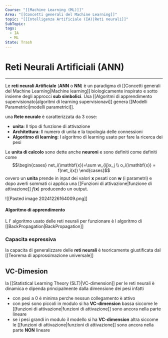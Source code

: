 ```yaml
---
Course: "[[Machine Learning (ML)]]"
Area: "[[Concetti generali del Machine Learning]]"
topic: "[[Intelligenza Artificiale (IA)|Reti neurali]]"
SubTopic: 
tags:
  - IA
  - ML
State: Trash
---
```

# Reti Neurali Artificiali (ANN)
---
Le  __reti neurali Artificiale__ (__ANN__ o __NN__) è un paradigma di [[Concetti generali del Machine Learning|Machine learning]] biologicamente inspirato e sotto insieme degli approcci __sub simbolici__. Usa [[Algoritmi di apprendimento supervisionato|algoritmi di learning supervisionavi]] genera [[Modelli Parametrici|modelli parametrici]].

una __Rete neurale__ è caratterizzata da 3 cose:
- __unita__: Il tipo di funzione di attivazione
- __Architettura__: Il numero di unita e la topologia delle connessioni
- __Algoritmo di learning__: l algoritmo di learning usato per fare la ricerca dei pesi

Le  __unita di calcolo__  sono dette anche  __neuroni__  e sono definiti come  definiti come $$\begin{cases}
net_i(\mathbf{x})=\sum w_{ij}x_j \\
o_i(\mathbf{x}) = f(net_i(x))
\end{cases}$$ovvero un __unita__ prende in input dei valori $\mathbf{x}$ pesati con $\mathbf{w}$ (i parametri) e dopo averli sommati ci applica una [[Funzioni di attivazione|funzione di attivazione]]  $f(\mathbf{x})$  producendo un output.

![[Pasted image 20241226164009.png]]




#### Algoritmo di apprendimento
L l' algoritmo usato delle reti neurali per funzionare è l algoritmo di [[BackPropagation|BackPropagation]] 


### Capacita espressiva
la capacita di generalizzare delle __reti neurali__ è teoricamente giustificata dal [[Teorema di approssimazione universale]]


## VC-Dimesion
la [[Statistical Learning Theory (SLT)|VC-dimension]] per le reti neurali è dinamica e dipenda principalmente dalla dimensione dei pesi infatti
- con pesi a  $0$ è minima perche nessun collegamento è attivo
- con pesi sono piccoli in modulo si ha __VC-dimension__ bassa siccome le [[funzioni di attivazione|funzioni di attivazione]] sono ancora nella parte lineare 
- se i pesi grandi in modulo il modello  si ha __VC-dimension__ altra siccome le [[funzioni di attivazione|funzioni di attivazione]] sono ancora nella parte __NON__ lineare 




